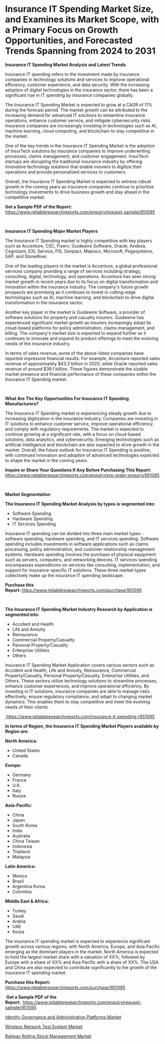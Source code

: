 <p><h1>Insurance IT Spending Market Size, and Examines its Market Scope, with a Primary Focus on Growth Opportunities, and Forecasted Trends Spanning from 2024 to 2031</h1></p><p><strong>Insurance IT Spending Market Analysis and Latest Trends</strong></p>
<p><p>Insurance IT spending refers to the investment made by insurance companies in technology solutions and services to improve operational efficiency, customer experience, and data security. With the increasing adoption of digital technologies in the insurance sector, there has been a significant rise in IT spending by insurance companies globally.</p><p>The Insurance IT Spending Market is expected to grow at a CAGR of 11% during the forecast period. The market growth can be attributed to the increasing demand for advanced IT solutions to streamline insurance operations, enhance customer service, and mitigate cybersecurity risks. Insurance companies are increasingly investing in technologies such as AI, machine learning, cloud computing, and blockchain to stay competitive in the market.</p><p>One of the key trends in the Insurance IT Spending Market is the adoption of InsurTech solutions by insurance companies to improve underwriting processes, claims management, and customer engagement. InsurTech startups are disrupting the traditional insurance industry by offering innovative technology solutions that enable insurers to digitize their operations and provide personalized services to customers.</p><p>Overall, the Insurance IT Spending Market is expected to witness robust growth in the coming years as insurance companies continue to prioritize technology investments to drive business growth and stay ahead in the competitive market.</p></p>
<p><strong>Get a Sample PDF of the Report:&nbsp;</strong> <a href="https://www.reliableresearchreports.com/enquiry/request-sample/951095">https://www.reliableresearchreports.com/enquiry/request-sample/951095</a></p>
<p>&nbsp;</p>
<p><strong>Insurance IT Spending Major Market Players</strong></p>
<p><p>The Insurance IT Spending market is highly competitive with key players such as Accenture, CSC, Fiserv, Guidewire Software, Oracle, Andesa, Cognizant, EXL Service, FIS, Genpact, Majesco, Microsoft, Pegasystems, SAP, and StoneRiver.</p><p>One of the leading players in the market is Accenture, a global professional services company providing a range of services including strategy, consulting, digital, technology, and operations. Accenture has seen strong market growth in recent years due to its focus on digital transformation and innovation within the insurance industry. The company's future growth prospects are promising as it continues to invest in cutting-edge technologies such as AI, machine learning, and blockchain to drive digital transformation in the insurance sector.</p><p>Another key player in the market is Guidewire Software, a provider of software solutions for property and casualty insurers. Guidewire has experienced significant market growth as insurers increasingly adopt its cloud-based platforms for policy administration, claims management, and billing. The company's market size is expected to expand further as it continues to innovate and expand its product offerings to meet the evolving needs of the insurance industry.</p><p>In terms of sales revenue, some of the above-listed companies have reported impressive financial results. For example, Accenture reported sales revenue of approximately $43.2 billion in 2020, while Oracle reported sales revenue of around $39.1 billion. These figures demonstrate the sizable market presence and financial performance of these companies within the Insurance IT Spending market.</p></p>
<p>&nbsp;</p>
<p><strong>What Are The Key Opportunities For Insurance IT Spending Manufacturers?</strong></p>
<p><p>The Insurance IT Spending market is experiencing steady growth due to increasing digitization in the insurance industry. Companies are investing in IT solutions to enhance customer service, improve operational efficiency, and comply with regulatory requirements. The market is expected to continue growing at a significant rate, with a focus on cloud-based solutions, data analytics, and cybersecurity. Emerging technologies such as artificial intelligence and blockchain are also expected to drive growth in the market. Overall, the future outlook for Insurance IT Spending is positive, with continued innovation and adoption of advanced technologies expected to shape the market in the coming years.</p></p>
<p><strong>Inquire or Share Your Questions If Any Before Purchasing This Report:</strong> <a href="https://www.reliableresearchreports.com/enquiry/pre-order-enquiry/951095">https://www.reliableresearchreports.com/enquiry/pre-order-enquiry/951095</a></p>
<p>&nbsp;</p>
<p><strong>Market Segmentation</strong></p>
<p><strong>The Insurance IT Spending Market Analysis by types is segmented into:</strong></p>
<p><ul><li>Software Spending</li><li>Hardware Spending</li><li>IT Services Spending</li></ul></p>
<p><p>Insurance IT spending can be divided into three main market types - software spending, hardware spending, and IT services spending. Software spending includes investments in software applications such as claims processing, policy administration, and customer relationship management systems. Hardware spending involves the purchase of physical equipment such as servers, computers, and networking devices. IT services spending encompasses expenditures on services like consulting, implementation, and support for insurance-specific IT solutions. These three market types collectively make up the insurance IT spending landscape.</p></p>
<p><strong>Purchase this Report:&nbsp;</strong><a href="https://www.reliableresearchreports.com/purchase/951095">https://www.reliableresearchreports.com/purchase/951095</a></p>
<p>&nbsp;</p>
<p><strong>The Insurance IT Spending Market Industry Research by Application is segmented into:</strong></p>
<p><ul><li>Accident and Health</li><li>Life and Annuity</li><li>Reinsurance</li><li>Commercial Property/Casualty</li><li>Personal Property/Casualty</li><li>Enterprise Utilities</li><li>Others</li></ul></p>
<p><p>Insurance IT Spending Market Application covers various sectors such as Accident and Health, Life and Annuity, Reinsurance, Commercial Property/Casualty, Personal Property/Casualty, Enterprise Utilities, and Others. These sectors utilize technology solutions to streamline processes, enhance customer experiences, and improve operational efficiency. By investing in IT solutions, insurance companies are able to manage risks effectively, ensure regulatory compliance, and adapt to changing market dynamics. This enables them to stay competitive and meet the evolving needs of their clients.</p></p>
<p><a href="https://www.reliableresearchreports.com/insurance-it-spending-r951095">&nbsp;https://www.reliableresearchreports.com/insurance-it-spending-r951095</a></p>
<p><strong>In terms of Region, the Insurance IT Spending Market Players available by Region are:</strong></p>
<p>
    <p> <strong> North America: </strong>
        <ul>
            <li>United States</li>
            <li>Canada</li>
        </ul>
        </p> 
    <p> <strong> Europe: </strong>
        <ul>
            <li>Germany</li>
            <li>France</li>
            <li>U.K.</li>
            <li>Italy</li>
            <li>Russia</li>
        </ul>
        </p> 
    <p> <strong> Asia-Pacific: </strong>
        <ul>
            <li>China</li>
            <li>Japan</li>
            <li>South Korea</li>
            <li>India</li>
            <li>Australia</li>
            <li>China Taiwan</li>
            <li>Indonesia</li>
            <li>Thailand</li>
            <li>Malaysia</li>
        </ul>
        </p> 
    <p> <strong> Latin America: </strong>
        <ul>
            <li>Mexico</li>
            <li>Brazil</li>
            <li>Argentina Korea</li>
            <li>Colombia</li>
        </ul>
        </p> 
    <p> <strong> Middle East & Africa: </strong>
        <ul>
            <li>Turkey</li>
            <li>Saudi</li>
            <li>Arabia</li>
            <li>UAE</li>
            <li>Korea</li>
        </ul>
    </p>
    </p>
<p><p>The insurance IT spending market is expected to experience significant growth across various regions, with North America, Europe, and Asia Pacific emerging as the dominant players in the market. North America is expected to hold the largest market share with a valuation of XX%, followed by Europe with a share of XX% and Asia Pacific with a share of XX%. The USA and China are also expected to contribute significantly to the growth of the insurance IT spending market.</p></p>
<p><strong>Purchase this Report: </strong><a href="https://www.reliableresearchreports.com/purchase/951095">https://www.reliableresearchreports.com/purchase/951095</a></p>
<p>&nbsp;<strong>Get a Sample PDF of the Report:&nbsp;&nbsp;</strong><a href="https://www.reliableresearchreports.com/enquiry/request-sample/951095">https://www.reliableresearchreports.com/enquiry/request-sample/951095</a></p>
<p><strong></strong></p>
<p><p><a href="https://www.linkedin.com/pulse/identity-governance-administration-platforms-market-key-successful-rquwe">Identity Governance and Administration Platforms Market</a></p><p><a href="https://www.linkedin.com/pulse/wireless-network-test-system-market-comprehensive-assessment-g85oe">Wireless Network Test System Market</a></p><p><a href="https://www.linkedin.com/pulse/railway-rolling-stock-management-market-size-reveals-best-marketing-df1ze">Railway Rolling Stock Management Market</a></p></p>
